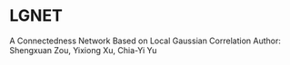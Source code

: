 # LGNET
A Connectedness Network Based on Local Gaussian Correlation
Author: Shengxuan Zou, Yixiong Xu, Chia-Yi Yu
